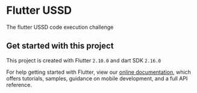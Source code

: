 # Flutter USSD

The flutter USSD code execution challenge

## Get started with this project

This project is created with Flutter `2.10.0` and dart SDK `2.16.0`



For help getting started with Flutter, view our
[online documentation](https://flutter.dev/docs), which offers tutorials,
samples, guidance on mobile development, and a full API reference.
